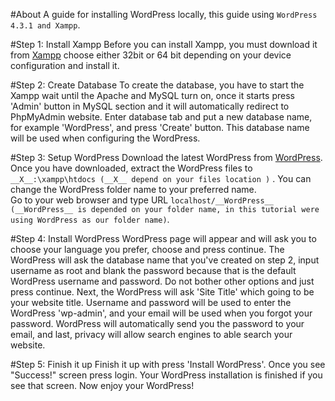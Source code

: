 
#About
A guide for installing WordPress locally, this guide using `WordPress 4.3.1 and Xampp`.

#Step 1: Install Xampp
Before you can install Xampp, you must download it from [Xampp](https://www.apachefriends.org/download.html) choose either 32bit or 64 bit depending on your device configuration and install it. 

#Step 2: Create Database
To create the database, you have to start the Xampp wait until the Apache and MySQL turn on, once it starts press 'Admin' button in MySQL section and it will automatically redirect to PhpMyAdmin website. Enter database tab and put a new database name, for example 'WordPress', and press 'Create' button. This database name will be used when configuring the WordPress.

#Step 3: Setup WordPress
Download the latest WordPress  from [WordPress](https://WordPress.org/download/). Once you have downloaded, extract the WordPress files to `__X__:\xampp\htdocs (__X__ depend on your files location )` . You can change the WordPress folder name to your preferred name.  
Go to your web browser and type URL `localhost/__WordPress__ (__WordPress__ is depended on your folder name, in this tutorial were using WordPress as our folder name)`. 

#Step 4: Install WordPress
WordPress page will appear and will ask you to choose your language you prefer, choose and press continue. The WordPress will ask the database name that you've created on step 2, input username as root and blank the password because that is the default WordPress username and password. Do not bother other options and just press continue.
Next, the WordPress will ask 'Site Title' which going to be your website title. Username and password will be used to enter the WordPress 'wp-admin', and your email will be used when you forgot your password. WordPress will automatically send you the password to your email, and last, privacy will allow search engines to able search your website.

#Step 5: Finish it up
Finish it up with press 'Install WordPress'. Once you see "Success!" screen press login. Your WordPress installation is finished if you see that screen. Now enjoy your WordPress!

